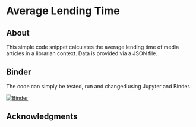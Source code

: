 # Average Lending Time

<!-- ABOUT THE PROJECT -->
## About

This simple code snippet calculates the average lending time of media articles in a librarian context. Data is provided via a JSON file.

## Binder

The code can simply be tested, run and changed using Jupyter and Binder.

[![Binder](https://mybinder.org/badge_logo.svg)](https://hub-binder.mybinder.ovh/user/4lexlammers-lending_time-shsxaed4/doc)

## Acknowledgments
